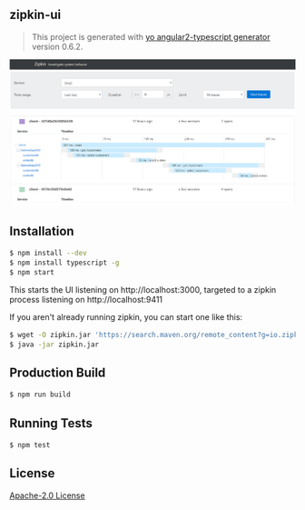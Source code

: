 ## zipkin-ui
> This project is generated with [yo angular2-typescript generator](https://github.com/shibbir/generator-angular2-typescript) version 0.6.2.

![zipkinui](zipkinui.png)

## Installation

```bash
$ npm install --dev
$ npm install typescript -g
$ npm start
```

This starts the UI listening on http://localhost:3000, targeted to a zipkin process listening on http://localhost:9411

If you aren't already running zipkin, you can start one like this:

```bash
$ wget -O zipkin.jar 'https://search.maven.org/remote_content?g=io.zipkin.java&a=zipkin-server&v=LATEST&c=exec'
$ java -jar zipkin.jar
```

## Production Build
```bash
$ npm run build
```

## Running Tests
```bash
$ npm test
```

## License
<a href="https://opensource.org/licenses/Apache-2.0">Apache-2.0 License</a>
